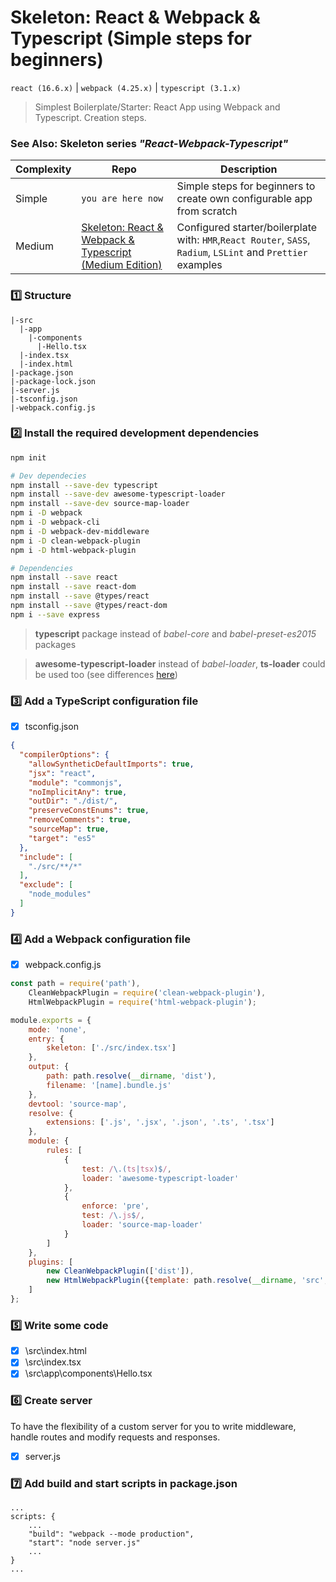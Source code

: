 # Skeleton: React & Webpack & Typescript (Simple steps for beginners)
`react (16.6.x)` | `webpack (4.25.x)` | `typescript (3.1.x)`

> Simplest Boilerplate/Starter: React App using Webpack and Typescript. Creation steps.

### See Also: Skeleton series _"React-Webpack-Typescript"_

| Сomplexity | Repo                                                                                                                  | Description                                                                                                   |
| ---------- | --------------------------------------------------------------------------------------------------------------------- | ------------------------------------------------------------------------------------------------------------- |
| Simple     | `you are here now` | Simple steps for beginners to create own configurable app from scratch                                        |
| Medium     | [Skeleton: React & Webpack & Typescript (Medium Edition)](https://github.com/LisKorzun/Skeleton__React-Webpack-Typescript__Medium) | Configured starter/boilerplate with: `HMR`,`React Router`, `SASS`, `Radium`, `LSLint` and `Prettier` examples |


### :one: Structure
```
|-src
  |-app
    |-components
      |-Hello.tsx
  |-index.tsx
  |-index.html
|-package.json
|-package-lock.json
|-server.js
|-tsconfig.json
|-webpack.config.js
```

### :two: Install the required development dependencies
```bash
npm init

# Dev dependecies
npm install --save-dev typescript
npm install --save-dev awesome-typescript-loader
npm install --save-dev source-map-loader
npm i -D webpack
npm i -D webpack-cli
npm i -D webpack-dev-middleware
npm i -D clean-webpack-plugin
npm i -D html-webpack-plugin

# Dependencies
npm install --save react
npm install --save react-dom
npm install --save @types/react
npm install --save @types/react-dom
npm i --save express
```
> **typescript** package instead of *babel-core* and *babel-preset-es2015* packages

> **awesome-typescript-loader** instead of *babel-loader*, **ts-loader** could be used too 
(see differences [here](https://github.com/s-panferov/awesome-typescript-loader#differences-between-ts-loader))

### :three: Add a TypeScript configuration file
- [x] tsconfig.json
```json
{
  "compilerOptions": {
    "allowSyntheticDefaultImports": true,
    "jsx": "react",
    "module": "commonjs",
    "noImplicitAny": true,
    "outDir": "./dist/",
    "preserveConstEnums": true,
    "removeComments": true,
    "sourceMap": true,
    "target": "es5"
  },
  "include": [
    "./src/**/*"
  ],
  "exclude": [
    "node_modules"
  ]
}
```
### :four: Add a Webpack configuration file
- [x] webpack.config.js
```javascript
const path = require('path'),
	CleanWebpackPlugin = require('clean-webpack-plugin'),
	HtmlWebpackPlugin = require('html-webpack-plugin');

module.exports = {
	mode: 'none',
	entry: {
		skeleton: ['./src/index.tsx']
	},
	output: {
		path: path.resolve(__dirname, 'dist'),
		filename: '[name].bundle.js'
	},
	devtool: 'source-map',
	resolve: {
		extensions: ['.js', '.jsx', '.json', '.ts', '.tsx']
	},
	module: {
		rules: [
			{
				test: /\.(ts|tsx)$/,
				loader: 'awesome-typescript-loader'
			},
			{
				enforce: 'pre',
				test: /\.js$/,
				loader: 'source-map-loader'
			}
		]
	},
	plugins: [
		new CleanWebpackPlugin(['dist']),
		new HtmlWebpackPlugin({template: path.resolve(__dirname, 'src', 'index.html')}),
	]
};
```

### :five: Write some code
- [x] \src\index.html
- [x] \src\index.tsx
- [x] \src\app\components\Hello.tsx

### :six: Create server
To have the flexibility of a custom server for you to write middleware, 
handle routes and modify requests and responses.

- [x] server.js

### :seven: Add build and start scripts in package.json
```
...
scripts: {
    ...
    "build": "webpack --mode production",
    "start": "node server.js"
    ...
}
...
```
